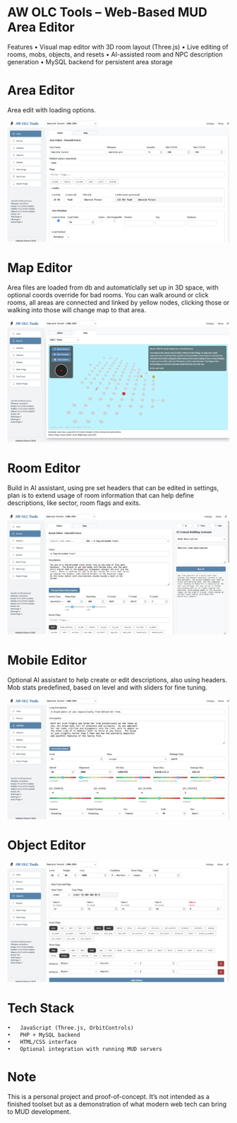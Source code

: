 # AW OLC Tools – Web-Based MUD Area Editor

Features
	•	Visual map editor with 3D room layout (Three.js)
	•	Live editing of rooms, mobs, objects, and resets
	•	AI-assisted room and NPC description generation
	•	MySQL backend for persistent area storage

# Area Editor
Area edit with loading options.

 ![Screenshot of the MUD Area Editor](area-editor.png)
 
# Map Editor
Area files are loaded from db and automaticlally set up in 3D space, with optional coords override for bad rooms.
You can walk around or click rooms, all areas are connected and linked by yellow nodes, clicking those or walking into those
will change map to that area.

 ![Screenshot of the MUD Area Editor](map-editor.png)

# Room Editor
Build in AI assistant, using pre set headers that can be edited in settings, plan is to extend usage of room information that
can help define descriptions, like sector, room flags and exits.

 ![Screenshot of the MUD Area Editor](room-editor.png)

# Mobile Editor
Optional AI assistant to help create or edit descriptions, also using headers. Mob stats predefined, based on level and with sliders for fine tuning.

![Screenshot of the MUD Area Editor](mob-editor.png)

# Object Editor
![Screenshot of the MUD Area Editor](object-editor.png)

# Tech Stack
	•	JavaScript (Three.js, OrbitControls)
	•	PHP + MySQL backend
	•	HTML/CSS interface
	•	Optional integration with running MUD servers

# Note
This is a personal project and proof-of-concept. It’s not intended as a finished toolset but as a demonstration of what modern web tech can bring to MUD development.
